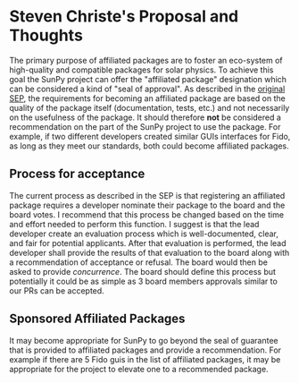 # Steven Christe's Proposal and Thoughts

The primary purpose of affiliated packages are to foster an eco-system of high-quality and compatible packages for solar physics. To achieve this goal the SunPy project can offer the "affiliated package" designation which can be considered a kind of "seal of approval". As described in the [original SEP](https://github.com/sunpy/sunpy-SEP/blob/master/SEP-0004.md), the requirements for becoming an affiliated package are based on the quality of the package itself (documentation, tests, etc.) and not necessarily on the usefulness of the package. It should therefore **not** be considered a recommendation on the part of the SunPy project to use the package. For example, if two different developers created similar GUIs interfaces for Fido, as long as they meet our standards, both could become affiliated packages.

## Process for acceptance
The current process as described in the SEP is that registering an affiliated package requires a developer nominate their package to the board and the board votes. I recommend that this process be changed based on the time and effort needed to perform this function. I suggest is that the lead developer create an evaluation process which is well-documented, clear, and fair for potential applicants. After that evaluation is performed, the lead developer shall provide the results of that evaluation to the board along with a recommendation of acceptance or refusal. The board would then be asked to provide _concurrence_. The board should define this process but potentially it could be as simple as 3 board members approvals similar to our PRs can be accepted.

## Sponsored Affiliated Packages
It may become appropriate for SunPy to go beyond the seal of guarantee that is provided to affiliated packages and provide a recommendation. For example if there are 5 Fido guis in the list of affiliated packages, it may be appropriate for the project to elevate one to a recommended package. 